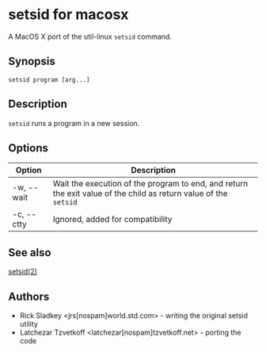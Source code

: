 # setsid for macosx

A MacOS X port of the util-linux `setsid` command.

## Synopsis

`setsid program [arg...]`

## Description

`setsid` runs a program in a new session.

## Options

| Option     | Description                                                                                                      |
| ---------- | ---------------------------------------------------------------------------------------------------------------- |
| -w, --wait | Wait the execution of the program to end, and return the exit value of the child as return value of the `setsid` |
| -c, --ctty | Ignored, added for compatibility                                                                                 |

## See also

[setsid(2)](http://linux.die.net/man/2/setsid)

## Authors

- Rick Sladkey <jrs[nospam]world.std.com> - writing the original setsid utility
- Latchezar Tzvetkoff <latchezar[nospam]tzvetkoff.net> - porting the code
